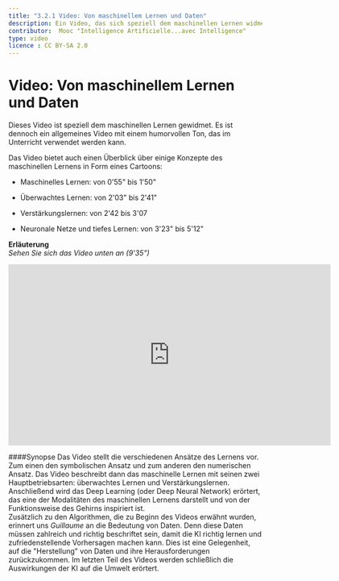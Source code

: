 ```yaml
---
title: "3.2.1 Video: Von maschinellem Lernen und Daten"
description: Ein Video, das sich speziell dem maschinellen Lernen widmet, mit Schwerpunkten auf überwachtem und verstärktem Lernen, neuronalen Netzen und Deep Learning.  
contributor:  Mooc "Intelligence Artificielle...avec Intelligence"
type: video
licence : CC BY-SA 2.0
---
```

# Video: Von maschinellem Lernen und Daten
Dieses Video ist speziell dem maschinellen Lernen gewidmet. Es ist dennoch ein allgemeines Video mit einem humorvollen Ton, das im Unterricht verwendet werden kann.

Das Video bietet auch einen Überblick über einige Konzepte des maschinellen Lernens in Form eines Cartoons:

- Maschinelles Lernen: von 0'55" bis 1'50"

- Überwachtes Lernen: von 2'03" bis 2'41"

- Verstärkungslernen: von 2'42 bis 3'07

- Neuronale Netze und tiefes Lernen: von 3'23" bis 5'12"

**Erläuterung**  
_Sehen Sie sich das Video unten an (9'35")_

<center><iframe width="640" height="360" src="https://www.youtube.com/embed/XD6fvv7ldA8?rel=0&showinfo=0&cc_load_policy=1&hl=en&modestbranding=1" frameborder="0" allowfullscreen></iframe></center>

####Synopse
Das Video stellt die verschiedenen Ansätze des Lernens vor. Zum einen den symbolischen Ansatz und zum anderen den numerischen Ansatz.
Das Video beschreibt dann das maschinelle Lernen mit seinen zwei Hauptbetriebsarten: überwachtes Lernen und Verstärkungslernen. Anschließend wird das Deep Learning (oder Deep Neural Network) erörtert, das eine der Modalitäten des maschinellen Lernens darstellt und von der Funktionsweise des Gehirns inspiriert ist.  
Zusätzlich zu den Algorithmen, die zu Beginn des Videos erwähnt wurden, erinnert uns _Guillaume_ an die Bedeutung von Daten. Denn diese Daten müssen zahlreich und richtig beschriftet sein, damit die KI richtig lernen und zufriedenstellende Vorhersagen machen kann. Dies ist eine Gelegenheit, auf die "Herstellung" von Daten und ihre Herausforderungen zurückzukommen.
Im letzten Teil des Videos werden schließlich die Auswirkungen der KI auf die Umwelt erörtert.
